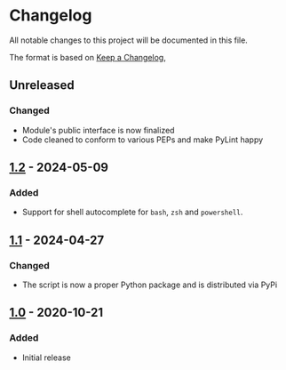 # Changelog
All notable changes to this project will be documented in this file.

The format is based on [Keep a Changelog](https://keepachangelog.com/en/1.0.0/),

## Unreleased

### Changed
- Module's public interface is now finalized
- Code cleaned to conform to various PEPs and make PyLint happy

## [1.2] - 2024-05-09

### Added
- Support for shell autocomplete for `bash`, `zsh` and `powershell`. 

## [1.1] - 2024-04-27

### Changed
- The script is now a proper Python package and is distributed via PyPi


## [1.0] - 2020-10-21
### Added
- Initial release


[1.0]: https://github.com/gershnik/wakeonlan/releases/1.0
[1.1]: https://github.com/gershnik/wakeonlan/releases/1.1
[1.2]: https://github.com/gershnik/wakeonlan/releases/1.2
